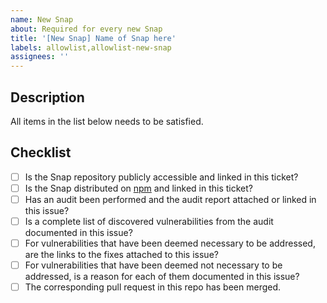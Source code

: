 ```yaml
---
name: New Snap
about: Required for every new Snap
title: '[New Snap] Name of Snap here'
labels: allowlist,allowlist-new-snap
assignees: ''
---
```


## Description

All items in the list below needs to be satisfied.

## Checklist

- [ ] Is the Snap repository publicly accessible and linked in this ticket?
- [ ] Is the Snap distributed on [npm](https://www.npmjs.com/) and linked in this ticket?
- [ ] Has an audit been performed and the audit report attached or linked in this issue?
- [ ] Is a complete list of discovered vulnerabilities from the audit documented in this issue?
- [ ] For vulnerabilities that have been deemed necessary to be addressed, are the links to the fixes attached to this issue?
- [ ] For vulnerabilities that have been deemed not necessary to be addressed, is a reason for each of them documented in this issue?
- [ ] The corresponding pull request in this repo has been merged.
